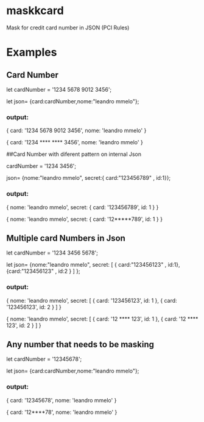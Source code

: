# maskkcard
Mask for credit card number in JSON (PCI Rules)


# Examples

## Card Number

let cardNumber = '1234 5678 9012 3456';

let json= {card:cardNumber,nome:"leandro mmelo"};

### output:

{ card: '1234 5678 9012 3456', nome: 'leandro mmelo' }

{ card: '1234 **** **** 3456', nome: 'leandro mmelo' } 

##Card Number with diferent pattern on internal Json

cardNumber = '1234 3456';

json= {nome:"leandro mmelo", secret:{ card:"123456789" , id:1}};

### output:

{ nome: 'leandro mmelo', secret: { card: '123456789', id: 1 } }

{ nome: 'leandro mmelo', secret: { card: '12*****789', id: 1 } }

## Multiple card Numbers in Json

let cardNumber = '1234 3456 5678';

let json= {nome:"leandro mmelo", 
          secret: [ { card:"123456123" , id:1},{card:"123456123" , id:2 } ] };     

### output:

{ nome: 'leandro mmelo',
  secret: [ { card: '123456123', id: 1 }, { card: '123456123', id: 2 } ] }

{ nome: 'leandro mmelo',
  secret: [ { card: '12 **** 123', id: 1 }, { card: '12 **** 123', id: 2 } ] }

## Any number that needs to be masking

let cardNumber = '12345678';

let json= {card:cardNumber,nome:"leandro mmelo"};

### output:

{ card: '12345678', nome: 'leandro mmelo' }

{ card: '12****78', nome: 'leandro mmelo' }

